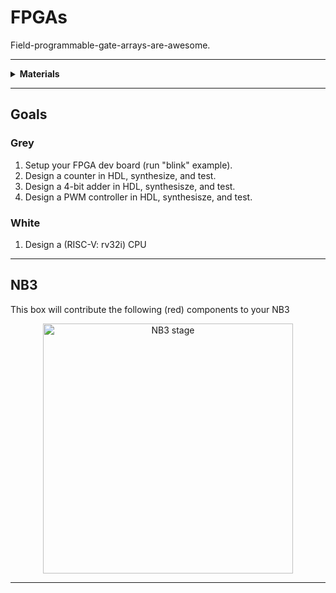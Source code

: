 # FPGAs

Field-programmable-gate-arrays-are-awesome.

----

<details><summary><b>Materials</b></summary><p>

Contents|Description| # |Data|Link|
:-------|:----------|:-:|:--:|:--:|
UpDuino|ICE40UP5K dev board|1|[-D-](_data/datasheets/arduino_nano_rev3.pdf)|[-L-](https://uk.farnell.com/arduino/a000005/arduino-nano-evaluation-board/dp/1848691)
Cable (MiniUSB-1m)|Mini-USB to Type-A cable (1 m)|1|[-D-](_data/datasheets/mini_USB_cable_1m.pdf)|[-L-](https://uk.farnell.com/molex/88732-8602/usb-cable-2-0-plug-plug-1m/dp/1221071)
Piezo Buzzer|Piezoelectric speaker/buzzer|1|[-D-](_data/datasheets/piezo_speaker.pdf)|[-L-](https://uk.farnell.com/kingstate/kpeg110/piezo-transducer/dp/1193641)

</p></details>

----

## Goals

### Grey

1. Setup your FPGA dev board (run "blink" example).
2. Design a counter in HDL, synthesize, and test.
3. Design a 4-bit adder in HDL, synthesisze, and test.
4. Design a PWM controller in HDL, synthesisze, and test.

### White

1. Design a (RISC-V: rv32i) CPU


----

## NB3

This box will contribute the following (red) components to your NB3

<p align="center">
<img src="_data/images/NB3_fpgas.png" alt="NB3 stage" width="400" height="400">
<p>

----
